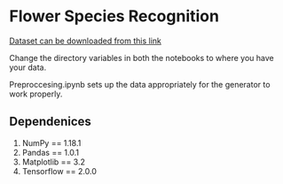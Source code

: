 # Flower Species Recognition

[Dataset can be downloaded from this link](https://www.kaggle.com/alxmamaev/flowers-recognition)

Change the directory variables in both the notebooks to where you have your data.

Preproccesing.ipynb sets up the data appropriately for the generator to work properly.

## Dependenices
1. NumPy == 1.18.1
2. Pandas == 1.0.1
3. Matplotlib == 3.2
4. Tensorflow  == 2.0.0